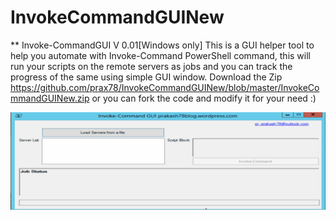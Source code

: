 # InvokeCommandGUINew
** Invoke-CommandGUI V 0.01[Windows only]
    This is a GUI helper tool to help you automate with Invoke-Command PowerShell command, this will run your scripts on the remote servers as jobs and you
    can track the progress of the same using simple GUI window.
        Download the Zip https://github.com/prax78/InvokeCommandGUINew/blob/master/InvokeCommandGUINew.zip or you can fork the code and modify it for your need :)
        
  ![alt text](https://github.com/prax78/InvokeCommandGUINew/blob/master/Invoke_command_gui.gif)

